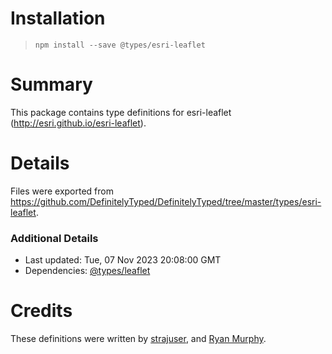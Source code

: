 # Installation
> `npm install --save @types/esri-leaflet`

# Summary
This package contains type definitions for esri-leaflet (http://esri.github.io/esri-leaflet).

# Details
Files were exported from https://github.com/DefinitelyTyped/DefinitelyTyped/tree/master/types/esri-leaflet.

### Additional Details
 * Last updated: Tue, 07 Nov 2023 20:08:00 GMT
 * Dependencies: [@types/leaflet](https://npmjs.com/package/@types/leaflet)

# Credits
These definitions were written by [strajuser](https://github.com/strajuser), and [Ryan Murphy](https://github.com/murphyryan1).
